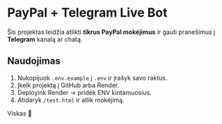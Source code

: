 # PayPal + Telegram Live Bot

Šis projektas leidžia atlikti **tikrus PayPal mokėjimus** ir gauti pranešimus į **Telegram** kanalą ar chatą.

## Naudojimas

1. Nukopijuok `.env.example` į `.env` ir įrašyk savo raktus.
2. Įkelk projektą į GitHub arba Render.
3. Deployink Render → pridėk ENV kintamuosius.
4. Atidaryk `/test.html` ir atlik mokėjimą.

Viskas 🎉

